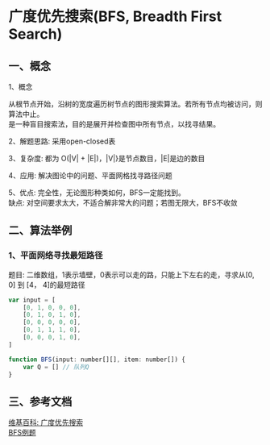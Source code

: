 <!-- 2019/01/23 -->

# 广度优先搜索(BFS, Breadth First Search)

## 一、概念

1、概念

从根节点开始，沿树的宽度遍历树节点的图形搜索算法。若所有节点均被访问，则算法中止。  
是一种盲目搜索法，目的是展开并检查图中所有节点，以找寻结果。

2、解题思路: 采用open-closed表

3、复杂度: 都为 O(|V| + |E|)，|V|}是节点数目，|E|是边的数目

4、应用: 解决图论中的问题、平面网格找寻路径问题

5、优点: 完全性，无论图形种类如何，BFS一定能找到。  
缺点: 对空间要求太大，不适合解非常大的问题；若图无限大，BFS不收敛

## 二、算法举例

### 1、平面网络寻找最短路径

题目: 二维数组，1表示墙壁，0表示可以走的路，只能上下左右的走，寻求从[0, 0] 到 [4， 4]的最短路径

```js
var input = [
    [0, 1, 0, 0, 0],
    [0, 1, 0, 1, 0],
    [0, 0, 0, 0, 0],
    [0, 1, 1, 1, 0],
    [0, 0, 0, 1, 0],
]
```

```js
function BFS(input: number[][], item: number[]) {
    var Q = [] // 队列Q
}
```

## 三、参考文档

[维基百科: 广度优先搜索](https://zh.wikipedia.org/wiki/%E5%B9%BF%E5%BA%A6%E4%BC%98%E5%85%88%E6%90%9C%E7%B4%A2)  
[BFS例题](https://blog.csdn.net/liangzhaoyang1/article/details/51415716)  

